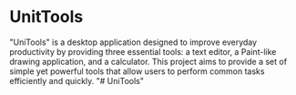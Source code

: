 # UnitTools
"UniTools" is a desktop application designed to improve everyday productivity by providing three essential tools: a text editor, a Paint-like drawing application, and a calculator. This project aims to provide a set of simple yet powerful tools that allow users to perform common tasks efficiently and quickly.
"# UniTools" 
